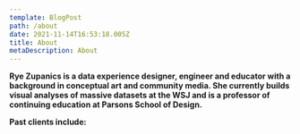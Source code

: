 ```yaml
---
template: BlogPost
path: /about
date: 2021-11-14T16:53:18.005Z
title: About
metaDescription: About
---
```

**Rye Zupanics is a data experience designer, engineer and educator with a background in conceptual art and community media. She currently builds visual analyses of massive datasets at the WSJ and is a professor of continuing education at Parsons School of Design.**

**Past clients include:**